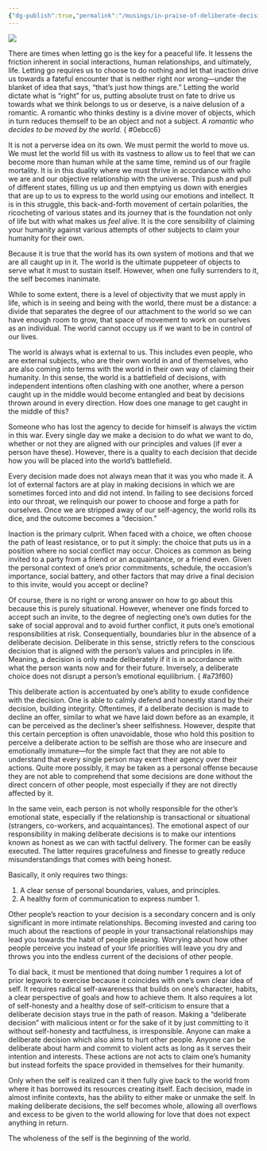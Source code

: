 ```yaml
---
{"dg-publish":true,"permalink":"/musings/in-praise-of-deliberate-decisions/","tags":["life","self","philosophy","thinking","identity"],"noteIcon":"","created":"2023-12-26"}
---
```


![](https://substackcdn.com/image/fetch/w_2400,c_limit,f_auto,q_auto:good,fl_progressive:steep/https%3A%2F%2Fsubstack-post-media.s3.amazonaws.com%2Fpublic%2Fimages%2Fca39447d-a324-49c1-985c-2463d55689e1_2496x1408.jpeg)

There are times when letting go is the key for a peaceful life. It lessens the friction inherent in social interactions, human relationships, and ultimately, life. Letting go requires us to choose to do nothing and let that inaction drive us towards a fateful encounter that is neither right nor wrong—under the blanket of idea that says, “that’s just how things are.” Letting the world dictate what is “right” for us, putting absolute trust on fate to drive us towards what we think belongs to us or deserve, is a naive delusion of a romantic. A romantic who thinks destiny is a divine mover of objects, which in turn reduces themself to be an object and not a subject. _A romantic who decides to be moved by the world._
{ #0ebcc6}


It is not a perverse idea on its own. We must permit the world to move us. We must let the world fill us with its vastness to allow us to feel that we can become more than human while at the same time, remind us of our fragile mortality. It is in this duality where we must thrive in accordance with who we are and our objective relationship with the universe. This push and pull of different states, filling us up and then emptying us down with energies that are up to us to express to the world using our emotions and intellect. It is in this struggle, this back-and-forth movement of certain polarities, the ricocheting of various states and its journey that is the foundation not only of life but with what makes us _feel_ alive. It is the core sensibility of claiming your humanity against various attempts of other subjects to claim your humanity for their own.

Because it is true that the world has its own system of motions and that we are all caught up in it. The world is the ultimate puppeteer of objects to serve what it must to sustain itself. However, when one fully surrenders to it, the self becomes inanimate.

While to some extent, there is a level of objectivity that we must apply in life, which is in seeing and being with the world, there must be a distance: a divide that separates the degree of our attachment to the world so we can have enough room to grow, that space of movement to work on ourselves as an individual. The world cannot occupy us if we want to be in control of our lives.

The world is always what is external to us. This includes even people, who are external subjects, who are their own world in and of themselves, who are also coming into terms with the world in their own way of claiming their humanity. In this sense, the world is a battlefield of decisions, with independent intentions often clashing with one another, where a person caught up in the middle would become entangled and beat by decisions thrown around in every direction. How does one manage to get caught in the middle of this?

Someone who has lost the agency to decide for himself is always the victim in this war. Every single day we make a decision to do what we want to do, whether or not they are aligned with our principles and values (if ever a person have these). However, there is a quality to each decision that decide how you will be placed into the world’s battlefield.

Every decision made does not always mean that it was you who made it. A lot of external factors are at play in making decisions in which we are sometimes forced into and did not intend. In failing to see decisions forced into our throat, we relinquish our power to choose and forge a path for ourselves. Once we are stripped away of our self-agency, the world rolls its dice, and the outcome becomes a “decision.”

Inaction is the primary culprit. When faced with a choice, we often choose the path of least resistance, or to put it simply: the choice that puts us in a position where no social conflict may occur. Choices as common as being invited to a party from a friend or an acquaintance, or a friend even. Given the personal context of one’s prior commitments, schedule, the occasion’s importance, social battery, and other factors that may drive a final decision to this invite, would you accept or decline?

Of course, there is no right or wrong answer on how to go about this because this is purely situational. However, whenever one finds forced to accept such an invite, to the degree of neglecting one’s own duties for the sake of social approval and to avoid further conflict, it puts one’s emotional responsibilities at risk. Consequentially, boundaries blur in the absence of a deliberate decision. Deliberate in this sense, strictly refers to the conscious decision that is aligned with the person’s values and principles in life. Meaning, a decision is only made deliberately if it is in accordance with what the person wants now and for their future. Inversely, a deliberate choice does not disrupt a person’s emotional equilibrium.
{ #a73f60}


This deliberate action is accentuated by one’s ability to exude confidence with the decision. One is able to calmly defend and honestly stand by their decision, building integrity. Oftentimes, if a deliberate decision is made to decline an offer, similar to what we have laid down before as an example, it can be perceived as the decliner’s sheer selfishness. However, despite that this certain perception is often unavoidable, those who hold this position to perceive a deliberate action to be selfish are those who are insecure and emotionally immature—for the simple fact that they are not able to understand that every single person may exert their agency over their actions. Quite more possibly, it may be taken as a personal offense because they are not able to comprehend that some decisions are done without the direct concern of other people, most especially if they are not directly affected by it.

In the same vein, each person is not wholly responsible for the other’s emotional state, especially if the relationship is transactional or situational (strangers, co-workers, and acquaintances). The emotional aspect of our responsibility in making deliberate decisions is to make our intentions known as honest as we can with tactful delivery. The former can be easily executed. The latter requires gracefulness and finesse to greatly reduce misunderstandings that comes with being honest.

Basically, it only requires two things:

1. A clear sense of personal boundaries, values, and principles.
2. A healthy form of communication to express number 1.

Other people’s reaction to your decision is a secondary concern and is only significant in more intimate relationships. Becoming invested and caring too much about the reactions of people in your transactional relationships may lead you towards the habit of people pleasing. Worrying about how other people perceive you instead of your life priorities will leave you dry and throws you into the endless current of the decisions of other people.

To dial back, it must be mentioned that doing number 1 requires a lot of prior legwork to exercise because it coincides with one’s own clear idea of self. It requires radical self-awareness that builds on one’s character, habits, a clear perspective of goals and how to achieve them. It also requires a lot of self-honesty and a healthy dose of self-criticism to ensure that a deliberate decision stays true in the path of reason. Making a “deliberate decision” with malicious intent or for the sake of it by just committing to it without self-honesty and tactfulness, is irresponsible. Anyone can make a deliberate decision which also aims to hurt other people. Anyone can be deliberate about harm and commit to violent acts as long as it serves their intention and interests. These actions are not acts to claim one’s humanity but instead forfeits the space provided in themselves for their humanity.

Only when the self is realized can it then fully give back to the world from where it has borrowed its resources creating itself. Each decision, made in almost infinite contexts, has the ability to either make or unmake the self. In making deliberate decisions, the self becomes whole, allowing all overflows and excess to be given to the world allowing for love that does not expect anything in return.

The wholeness of the self is the beginning of the world.
